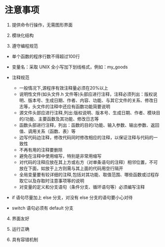 # 注意事项

1.  提供命令行操作，无需图形界面

2.  模块化结构

3.  遵守编程规范

-   单个函数的程序行数不得超过100行

-   变量名：采取 UNIX 全小写加下划线格式，例如：my_goods

-   注释规范

    -   一般情况下,源程序有效注释量必须在20%以上
    -   说明性文件(如头文件.h 文件等)头部应进行注释，注释必须列出：版权说明、版本号、生成日期、作者、内容、功能、与其它文件的关系、修改日志等，头文件的注释中还应有函数功能简要说明
    -   源文件头部应进行注释,列出:版权说明、版本号、生成日期、作者、模块目的/功能、主要函数及其功能、修改日志等
    -   函数头部进行注释，列出：函数的目的/功能、输入参数、输出参数、返回值、调用关系（函数、表）等
    -   边写代码边注释，修改代码同时修改相应的注释，以保证注释与代码的一致性
    -   不再有用的注释要删除
    -   避免在注释中使用缩写，特别是非常用缩写
    -   对代码的注释应放在其上方或右方（对单条语句的注释）相邻位置，不可放在下面，如放于上方则需与其上面的代码用空行隔开
    -   全局变量要有较详细的注释,包括对其功能、取值范围、哪些函数或过程存取它以及存取时注意事项等的说明
    -   对变量的定义和分支语句（条件分支、循环语句等）必须编写注释

-   if 语句尽量加上 else 分支，对没有 else 分支的语句要小心对待

-   switch 语句必须有 default 分支

4.  界面友好

5.  运行正确

6.  具有容错机制
